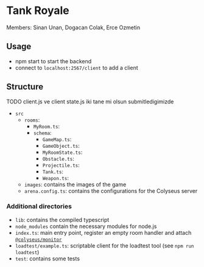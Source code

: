 
# Tank Royale
Members: Sinan Unan, Dogacan Colak, Erce Ozmetin


## Usage


- npm start to start the backend
- connect to `localhost:2567/client` to add a client


## Structure

TODO client.js ve client state.js iki tane mi olsun submitledigimizde

- `src`
    - `rooms`: 
        - `MyRoom.ts`: 
        - `schema`: 
            - `GameMap.ts`:
            - `GameObject.ts`:
            - `MyRoomState.ts`:
            - `Obstacle.ts`:
            - `Projectile.ts`:
            - `Tank.ts`:
            - `Weapon.ts`:
    - `images`: contains the images of the game 
    - `arena.config.ts`: contains the configurations for the Colyseus server

### Additional directories

- `lib`: contains the compiled typescript
- `node_modules` contain the necessary modules for node.js
- `index.ts`: main entry point, register an empty room handler and attach [`@colyseus/monitor`](https://github.com/colyseus/colyseus-monitor)
- `loadtest/example.ts`: scriptable client for the loadtest tool (see `npm run loadtest`)
- `test`: contains some tests